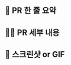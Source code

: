 ## 🚅 PR 한 줄 요약

<!--수정/추가한 작업 내용을 설명해주세요.-->

## 🧑‍💻 PR 세부 내용

<!-- 세부 내용을 설명해주세요.-->

## 📸 스크린샷 or GIF

<!--스크린샷 또는 GIF를 첨부해주세요.-->
